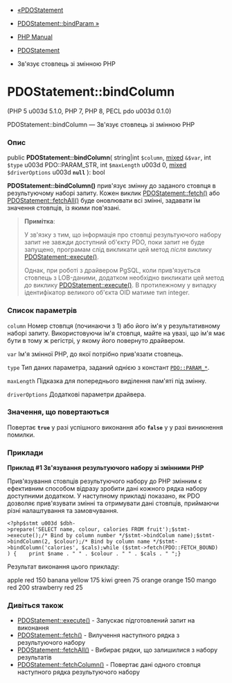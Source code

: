 - [«PDOStatement](class.pdostatement.md)
- [PDOStatement::bindParam »](pdostatement.bindparam.md)

- [PHP Manual](index.md)
- [PDOStatement](class.pdostatement.md)
- Зв'язує стовпець зі змінною PHP

# PDOStatement::bindColumn

(PHP 5 u003d 5.1.0, PHP 7, PHP 8, PECL pdo u003d 0.1.0)

PDOStatement::bindColumn — Зв'язує стовпець зі змінною PHP

### Опис

public **PDOStatement::bindColumn**(
string\|int `$column`,
[mixed](language.types.declarations.md#language.types.declarations.mixed)
`&$var`,
int `$type` u003d PDO::PARAM_STR,
int `$maxLength` u003d 0,
[mixed](language.types.declarations.md#language.types.declarations.mixed)
`$driverOptions` u003d **`null`**
): bool

**PDOStatement::bindColumn()** прив'язує змінну до заданого
стовпця в результуючому наборі запиту. Кожен виклик
[PDOStatement::fetch()](pdostatement.fetch.md) або
[PDOStatement::fetchAll()](pdostatement.fetchall.md) буде оновлювати
всі змінні, задавати їм значення стовпців, із якими пов'язані.

> **Примітка**:
>
> У зв'язку з тим, що інформація про стовпці результуючого набору
> запит не завжди доступний об'єкту PDO, поки запит не буде запущено,
> програмам слід викликати цей метод *після* виклику
> [PDOStatement::execute()](pdostatement.execute.md).
>
> Однак, при роботі з драйвером PgSQL, коли прив'язується стовпець з
> LOB-даними, додатком необхідно викликати цей метод *до* виклику
> [PDOStatement::execute()](pdostatement.execute.md). В протилежному
> у випадку ідентифікатор великого об'єкта OID матиме тип integer.

### Список параметрів

`column`
Номер стовпця (починаючи з 1) або його ім'я у результативному наборі запиту.
Використовуючи ім'я стовпця, майте на увазі, що ім'я має бути в тому ж
регістрі, у якому його повернуто драйвером.

`var`
Ім'я змінної PHP, до якої потрібно прив'язати стовпець.

`type`
Тип даних параметра, заданий однією з констант
[`PDO::PARAM_*`](pdo.constants.md).

`maxLength`
Підказка для попереднього виділення пам'яті під змінну.

`driverOptions`
Додаткові параметри драйвера.

### Значення, що повертаються

Повертає **`true`** у разі успішного виконання або **`false`** у
у разі виникнення помилки.

### Приклади

**Приклад #1 Зв'язування результуючого набору зі змінними PHP**

Прив'язування стовпців результуючого набору до PHP змінним є
ефективним способом відразу зробити дані кожного рядка набору
доступними додатком. У наступному прикладі показано, як PDO дозволяє
прив'язувати змінні та отримувати дані стовпців, приймаючи різні
налаштування та замовчування.

` <?php$stmt u003d $dbh->prepare('SELECT name, colour, calories FROM fruit');$stmt->execute();/* Bind by column number */$stmt->bindColum name);$stmt->bindColumn(2, $colour);/* Bind by column name */$stmt->bindColumn('calories', $cals);while ($stmt->fetch(PDO::FETCH_BOUND) ) {    print $name . " " . $colour . " " . $cals . "
";} `

Результат виконання цього прикладу:

apple red 150
banana yellow 175
kiwi green 75
orange orange 150
mango red 200
strawberry red 25

### Дивіться також

- [PDOStatement::execute()](pdostatement.execute.md) - Запускає
підготовлений запит на виконання
- [PDOStatement::fetch()](pdostatement.fetch.md) - Вилучення
наступного рядка з результуючого набору
- [PDOStatement::fetchAll()](pdostatement.fetchall.md) - Вибирає
рядки, що залишилися з набору результатів
- [PDOStatement::fetchColumn()](pdostatement.fetchcolumn.md) -
Повертає дані одного стовпця наступного рядка результуючого
набору
